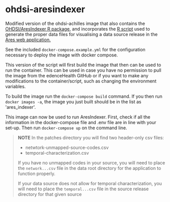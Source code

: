 # ohdsi-aresindexer

Modified version of the ohdsi-achilles image that also contains the
[OHDSI/AresIndexer R package](https://github.com/OHDSI/AresIndexer), and
incorporates the [R script](https://github.com/OHDSI/Ares/blob/main/docs/index.md)
used to generate the proper data files for visualising a data source release in
the [Ares web application.](https://github.com/edencehealth/ohdsi-ares)

See the included `docker-compose.example.yml` for the configuration necessary
to deploy the image with docker compose.

This version of the script will first build the image that then can be used to run the container. 
This can be used in case you have no permission to pull the image from the edenceHealth GitHub or 
if you want to make any modifications to the container/script, such as changing the environment variables.

To build the image run the `docker-compose build` command. 
If you then run `docker images -a`, the image you just built should be in the list as 'ares_indexer'.

This image can now be used to run AresIndexer. First, check if all the information in the docker-compose file 
and .env file are in line with your set-up. Then run `docker-compose up` on the command line.

> **NOTE** In the patches directory you will find two header-only csv files:
> 
> - netwtork-unmapped-source-codes.csv
> - temporal-characterization.csv
> 
> If you have no unmapped codes in your source, you will need to place the `network...csv` file in the data root directory for the application to function properly.
> 
> If your data source does not allow for temporal characterization, you will need to place the `temporal...csv` file in the source release directory for that given source
